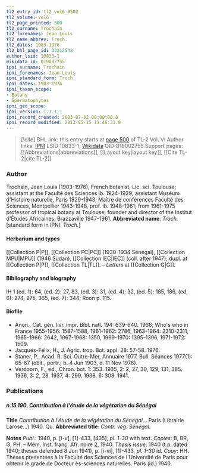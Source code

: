 ```yaml
---
tl2_entry_id: tl2_vol6_0502
tl2_volume: vol6
tl2_page_printed: 500
tl2_surname: Trochain
tl2_forenames: Jean Louis
tl2_name_abbrev: Troch.
tl2_dates: 1903-1976
tl2_bhl_page_id: 33212542
author_lsid: 10833-1
wikidata_id: Q19002755
ipni_surname: Trochain
ipni_forenames: Jean-Louis
ipni_standard_form: Troch.
ipni_dates: 1903-1976
ipni_taxon_scope: 
- Botany
- Spermatophytes
ipni_geo_scope: 
ipni_version: 1.1.1.1
ipni_record_created: 2003-07-02 00:00:00.0
ipni_record_modified: 2013-05-15 11:46:31.0
---
```


> [!cite] BHL link: this entry starts at [page 500](https://www.biodiversitylibrary.org/page/33212542) of TL-2 Vol. VI
> Author links: [IPNI](https://www.ipni.org/a/10833-1) LSID 10833-1, [Wikidata](https://www.wikidata.org/wiki/Q19002755) QID Q19002755
> Support pages: [[Abbreviations|abbreviations]], [[Layout key|layout key]], [[Cite TL-2|cite TL-2]]

### Author

Trochain, Jean Louis (1903-1976), French botanist, Lic. sci. Toulouse; assistant at the Faculté des Sciences ib. 1924-1929; assistant Muséum d'Histoire naturelle, Paris 1929-1943; Maître de conférences Faculté des Sciences, Montpellier 1943-1948, prof. ib. 1948-1961; from 1961-1975 professor of tropical botany at Toulouse; founder and director of the Institut d'Études Africaines, Brazzaville 1947-1961. 
**Abbreviated name**: *Troch.* \[standard form in IPNI: *Troch.*\]

#### Herbarium and types

[[Collection P|P]], [[Collection PC|PC]] (1930-1934 Sénégal), [[Collection MPU|MPU]] (1946 Sudan), [[Collection IEC|IEC]] (coll. after 1947); dupl. at [[Collection P|P]], [[Collection TL|TL]]. – *Letters* at [[Collection G|G]].

#### Bibliography and biography

IH 1 (ed. 1): 64, (ed. 2): 27, 83, (ed. 3): 31, (ed. 4): 32, (ed. 5): 185, 186, (ed. 6): 274, 275, 365, (ed. 7): 344; Roon p. 115.

#### Biofile

- Anon., Cat. gén. livr. impr. Bibl. natl. 194: 639-640. 1966; Who's who in France 1955-1956: 1587-1588, 1961-1962: 2786, 1963-1964: 2310-2311, 1965-1966: 2642, 1967-1968: 1350, 1969-1970: 1395-1396, 1971-1972: 1509.
- Jacques-Félix, H., J. Agric. trop. Bot. appl. 28: 57-58. 1976.
- Staner, P., Acad. R. Sci. Outre-Mer, Annuaire 1977, Bull. Séances 1977(1): 65-67 (obit., portr.; b. 4 Jun 1903, d. 11 Nov 1976).
- Verdoorn, F., ed., Chron. bot. 1: 353. 1935, 2: 2, 27, 30, 129, 131, 385. 1936, 3: 2, 28. 1937, 4: 299. 1938, 6: 308. 1941.

### Publications

##### n.15.190. Contribution à l'étude de la végétation du Sénégal

**Title**
*Contribution à l'étude de la végétation du Sénégal*... Paris (Librairie Larose...) 1940. Qu.
**Abbreviated title**: *Contr. vég. Sénégal*.

**Notes**
*Publ*.: 1940, p. \[i-v\], \[1\]-433, \[435\], *pl. 1-30* with text. *Copies*: B, BR, G, PH. – Mém. Inst. franç. Afr. noire 2, 1940.
*Thesis issue*: 1940 (t.p. dated 1940; theses defended 8 Jun 1941), p. \[i-vi\], \[1\]-433, *pl. 1-30* id. *Copy*: HH. Thèses presentées à la Faculté des Sciences de l'Université de Paris pour obtenir le grade de Docteur ès-sciences naturelles. Paris (id.) 1940.

